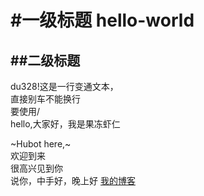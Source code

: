 #一级标题 hello-world<br>
===
##二级标题<br>
--
du328!这是一行变通文本，<br>
直接别车不能换行<br>
要使用/<br>
        hello,大家好，我是果冻虾仁  
        
~Hubot here,~<br>
        欢迎到来<br>
        很高兴见到你<br>
        说你，中手好，晚上好
[我的博客](https://github.com/du328"停显示")
